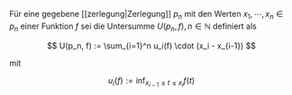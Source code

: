 Für eine gegebene [[zerlegung|Zerlegung]] $p_n$ mit den Werten $x_1, \cdots, x_n \in p_n$ einer Funktion $f$ sei die Untersumme $U(p_n, f), n \in \mathbb{N}$ definiert als

$$
	U(p_n, f) := \sum_{i=1}^n u_i(f) \cdot (x_i - x_{i-1})
$$

mit

$$
	u_i(f) := \inf_{x_{i-1} \le t \le x_i} f(t)
$$